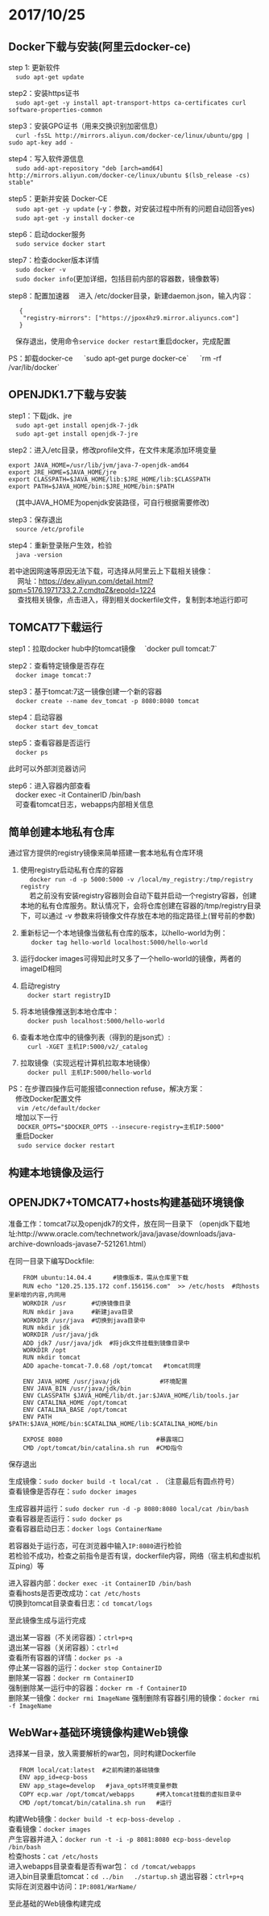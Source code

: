 # 2017/10/25 #
  ##  Docker下载与安装(阿里云docker-ce) ##  
   step 1: 更新软件   
     &emsp;`sudo apt-get update`  

   step2：安装https证书  
     &emsp;`sudo apt-get -y install apt-transport-https ca-certificates curl software-properties-common`  

   step3：安装GPG证书（用来交换识别加密信息）  
     &emsp;`curl -fsSL http://mirrors.aliyun.com/docker-ce/linux/ubuntu/gpg | sudo apt-key add -`  

   step4：写入软件源信息  
     &emsp;`sudo add-apt-repository "deb [arch=amd64] http://mirrors.aliyun.com/docker-ce/linux/ubuntu $(lsb_release -cs) stable"`  

   step5：更新并安装 Docker-CE  
     &emsp;`sudo apt-get -y update` (-y：参数，对安装过程中所有的问题自动回答yes)  
     &emsp;`sudo apt-get -y install docker-ce`  

   step6：启动docker服务  
     &emsp;`sudo service docker start`  

   step7：检查docker版本详情  
     &emsp;`sudo docker -v`  
     &emsp;`sudo docker info`(更加详细，包括目前内部的容器数，镜像数等)  
   <p>
   step8：配置加速器  
    <input type="hidden" value="https://cr.console.aliyun.com/?spm=5176.100239.blogcont29941.12.tP4G26#/accelerator">
   &emsp;进入 /etc/docker目录，新建daemon.json，输入内容：  

       {
        "registry-mirrors": ["https://jpox4hz9.mirror.aliyuncs.com"]
       }  
   &emsp;保存退出，使用命令`service docker restart`重启docker，完成配置  
   <p>
   PS：卸载docker-ce  
   &emsp; `sudo apt-get purge docker-ce`  
   &emsp; `rm -rf /var/lib/docker`


##  OPENJDK1.7下载与安装 ##
  <input type="hidden" value="http://blog.csdn.net/u013403478/article/details/51012113">
  
  step1：下载jdk、jre  
    &emsp;`sudo apt-get install openjdk-7-jdk`  
    &emsp;`sudo apt-get install openjdk-7-jre`  

  step2：进入/etc目录，修改profile文件，在文件末尾添加环境变量  

    export JAVA_HOME=/usr/lib/jvm/java-7-openjdk-amd64
	export JRE_HOME=$JAVA_HOME/jre 
	export CLASSPATH=$JAVA_HOME/lib:$JRE_HOME/lib:$CLASSPATH
	export PATH=$JAVA_HOME/bin:$JRE_HOME/bin:$PATH  
   &emsp;(其中JAVA_HOME为openjdk安装路径，可自行根据需要修改)  
  
  step3：保存退出  
    &emsp;`source /etc/profile`  

  step4：重新登录账户生效，检验  
    &emsp;`java -version`  

  若中途因网速等原因无法下载，可选择从阿里云上下载相关镜像：  
  &emsp; 网址：https://dev.aliyun.com/detail.html?spm=5176.1971733.2.7.cmdtqZ&repoId=1224  
  &emsp; 查找相关镜像，点击进入，得到相关dockerfile文件，复制到本地运行即可    


## TOMCAT7下载运行 ##
  <input type="hidden" value="http://blog.csdn.net/q26335804/article/details/47806105">
  step1：拉取docker hub中的tomcat镜像  
   &emsp;`docker pull tomcat:7`  

  step2：查看特定镜像是否存在  
   &emsp;`docker image tomcat:7`  

  step3：基于tomcat:7这一镜像创建一个新的容器  
   &emsp;`docker create --name dev_tomcat -p 8080:8080 tomcat`

  step4：启动容器  
   &emsp;`docker start dev_tomcat`  

  step5：查看容器是否运行  
   &emsp;`docker ps`  

  此时可以外部浏览器访问  

  step6：进入容器内部查看  
   &emsp;docker exec -it ContainerID /bin/bash  
  &emsp;可查看tomcat日志，webapps内部相关信息 

## 简单创建本地私有仓库 ##
   通过官方提供的registry镜像来简单搭建一套本地私有仓库环境  
1. 使用registry启动私有仓库的容器  
    &emsp; `docker run -d -p 5000:5000 -v /local/my_registry:/tmp/registry registry`  
   &emsp; 若之前没有安装registry容器则会自动下载并启动一个registry容器，创建本地的私有仓库服务。默认情况下，会将仓库创建在容器的/tmp/registry目录下，可以通过 -v 参数来将镜像文件存放在本地的指定路径上(冒号前的参数)  

2. 重新标记一个本地镜像当做私有仓库的版本，以hello-world为例：  
  &emsp;` docker tag hello-world localhost:5000/hello-world`  

3. 运行docker images可得知此时又多了一个hello-world的镜像，两者的imageID相同   

4. 启动registry  
    &emsp;`docker start registryID`  

5. 将本地镜像推送到本地仓库中：  
   &emsp;`docker push localhost:5000/hello-world`  

6. 查看本地仓库中的镜像列表（得到的是json式）:  
   &emsp;`curl -XGET 主机IP:5000/v2/_catalog`  

7. 拉取镜像（实现远程计算机拉取本地镜像）  
   &emsp;`docker pull 主机IP:5000/hello-world`  <p>

PS：在步骤四操作后可能报错connection refuse，解决方案：  
   &emsp;修改Docker配置文件    
	&emsp;  `vim /etc/default/docker`  
   &emsp;增加以下一行  
	 &emsp; `DOCKER_OPTS="$DOCKER_OPTS --insecure-registry=主机IP:5000" `   
   &emsp;重启Docker  
	 &emsp; `sudo service docker restart`


## 构建本地镜像及运行 ##
  <input type="hidden" value="http://www.cnblogs.com/han-1034683568/p/6941337.html?utm_source=tuicool&utm_medium=referral">


## OPENJDK7+TOMCAT7+hosts构建基础环境镜像 ##
  <input type="hidden" value="http://blog.csdn.net/u013469562/article/details/72897289"> 
  准备工作：tomcat7以及openjdk7的文件，放在同一目录下 （openjdk下载地址:http://www.oracle.com/technetwork/java/javase/downloads/java-archive-downloads-javase7-521261.html） <p> 

  在同一目录下编写Dockfile:      
       
        FROM ubuntu:14.04.4      #镜像版本，需从仓库里下载  
		RUN echo "120.25.135.172 conf.156156.com"  >> /etc/hosts  #向hosts里新增的内容,内网用  
		WORKDIR /usr       #切换镜像目录   
		RUN mkdir java     #新建java目录  
		WORKDIR /usr/java  #切换到java目录中  
		RUN mkdir jdk  
		WORKDIR /usr/java/jdk  
		ADD jdk7 /usr/java/jdk  #将jdk文件挂载到镜像目录中  
		WORKDIR /opt  
		RUN mkdir tomcat  
		ADD apache-tomcat-7.0.68 /opt/tomcat   #tomcat同理 
	 
		ENV JAVA_HOME /usr/java/jdk           #环境配置  
		ENV JAVA_BIN /usr/java/jdk/bin  
		ENV CLASSPATH $JAVA_HOME/lib/dt.jar:$JAVA_HOME/lib/tools.jar  
		ENV CATALINA_HOME /opt/tomcat  
		ENV CATALINA_BASE /opt/tomcat  
		ENV PATH $PATH:$JAVA_HOME/bin:$CATALINA_HOME/lib:$CATALINA_HOME/bin  	

		EXPOSE 8080                          #暴露端口  		
		CMD /opt/tomcat/bin/catalina.sh run  #CMD指令  
   保存退出  

   生成镜像：`sudo docker build -t local/cat .` （注意最后有圆点符号）  
   查看镜像是否存在：`sudo docker images`  

   生成容器并运行：`sudo docker run -d -p 8080:8080 local/cat /bin/bash`  
   查看容器是否运行：`sudo docker ps`  
   查看容器启动日志：`docker logs ContainerName `   

   若容器处于运行态，可在浏览器中输入`IP:8080`进行检验  
   若检验不成功，检查之前指令是否有误，dockerfile内容，网络（宿主机和虚拟机互ping）等  

   进入容器内部：`docker exec -it ContainerID /bin/bash`  
   查看hosts是否更改成功：`cat /etc/hosts`  
   切换到tomcat目录查看日志：`cd tomcat/logs`

   至此镜像生成与运行完成  

   退出某一容器（不关闭容器）：`ctrl+p+q`  
   退出某一容器（关闭容器）：`ctrl+d`  
   查看所有容器的详情：`docker ps -a`  
   停止某一容器的运行：`docker stop ContainerID`  
   删除某一容器：`docker rm ContainerID`  
   强制删除某一运行中的容器：`docker rm -f ContainerID`  
   删除某一镜像：`docker rmi ImageName`
   强制删除有容器引用的镜像：`docker rmi -f ImageName`


## WebWar+基础环境镜像构建Web镜像 ##
 选择某一目录，放入需要解析的war包，同时构建Dockerfile

       FROM local/cat:latest  #之前构建的基础镜像
       ENV app_id=ecp-boss   
       ENV app_stage=develop   #java_opts环境变量参数
       COPY ecp.war /opt/tomcat/webapps      #拷入tomcat挂载的虚拟目录中
       CMD /opt/tomcat/bin/catalina.sh run   #运行

 构建Web镜像：`docker build -t ecp-boss-develop . `  
 查看镜像：`docker images`  
 产生容器并进入：`docker run -t -i -p 8081:8080 ecp-boss-develop /bin/bash`  
 检查hosts：`cat /etc/hosts`  
 进入webapps目录查看是否有war包： `cd /tomcat/webapps`    
 进入bin目录重启tomcat：`cd ../bin   ./startup.sh`
 退出容器：`ctrl+p+q`  
 实际在浏览器中访问：`IP:8081/WarName/`

 至此基础的Web镜像构建完成